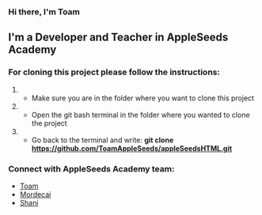 ### Hi there, I'm Toam

## I'm a Developer and Teacher in AppleSeeds Academy

### For cloning this project please follow the instructions:

1. - Make sure you are in the folder where you want to clone this project
2. - Open the git bash terminal in the folder where you wanted to clone the project
3. - Go back to the terminal and write: **git clone https://github.com/ToamAppleSeeds/appleSeedsHTML.git**

### Connect with AppleSeeds Academy team:

- [Toam](https://github.com/Toam10)
- [Mordecai](https://github.com/morMBen)
- [Shani](https://github.com/rabashani)
